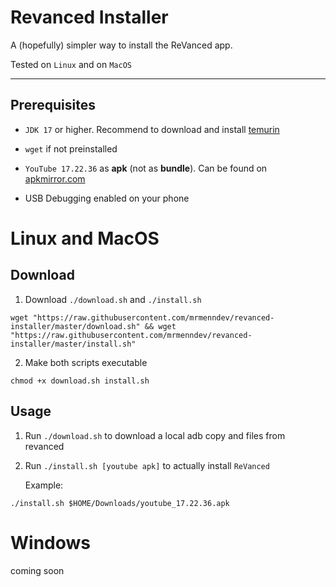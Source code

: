 # Revanced Installer

A (hopefully) simpler way to install the ReVanced app.

Tested on `Linux` and on `MacOS`

---

## Prerequisites

-   `JDK 17` or higher. Recommend to download and install [temurin](https://adoptium.net/de/temurin/releases)

-   `wget` if not preinstalled

-   `YouTube 17.22.36` as **apk** (not as **bundle**). Can be found on [apkmirror.com](https://www.apkmirror.com/apk/google-inc/youtube/youtube-17-22-36-release/youtube-17-22-36-2-android-apk-download/)

-   USB Debugging enabled on your phone

# Linux and MacOS

## Download

1. Download `./download.sh` and `./install.sh`

```
wget "https://raw.githubusercontent.com/mrmenndev/revanced-installer/master/download.sh" && wget "https://raw.githubusercontent.com/mrmenndev/revanced-installer/master/install.sh"
```

2. Make both scripts executable

```
chmod +x download.sh install.sh
```

## Usage

1.  Run `./download.sh` to download a local adb copy and files from revanced
2.  Run `./install.sh [youtube apk]` to actually install `ReVanced`

    Example:

```
./install.sh $HOME/Downloads/youtube_17.22.36.apk
```

# Windows

coming soon
